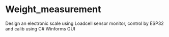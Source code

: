 # Weight_measurement
Design an electronic scale using Loadcell sensor monitor, control by ESP32 and calib using C# Winforms GUI
